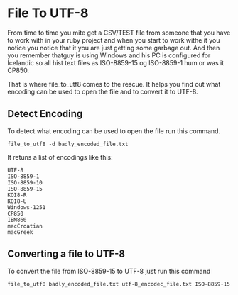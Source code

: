 
File To UTF-8
=============

From time to time you mite get a CSV/TEST file from someone that you have
to work with in your ruby project and when you start to work withe it you
notice you notice that it you are just getting some garbage out.
And then you remember thatguy is using Windows and his PC is configured for
Icelandic so all hist text files as ISO-8859-15 og ISO-8859-1 hum or was it CP850.

That is where file_to_utf8 comes to the rescue. It helps you find out what
encoding can be used to open the file and to convert it to UTF-8.


Detect Encoding
---------------
To detect what encoding can be used to open the file run this command.

    file_to_utf8 -d badly_encoded_file.txt

It retuns a list of encodings like this:

    UTF-8
    ISO-8859-1
    ISO-8859-10
    ISO-8859-15
    KOI8-R
    KOI8-U
    Windows-1251
    CP850
    IBM860
    macCroatian
    macGreek

Converting a file to UTF-8
----------------------------
To convert the file from ISO-8859-15 to UTF-8 just run this command

    file_to_utf8 badly_encoded_file.txt utf-8_encodec_file.txt ISO-8859-15


